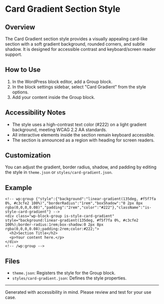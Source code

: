 # Card Gradient Section Style

## Overview

The Card Gradient section style provides a visually appealing card-like section with a soft gradient background, rounded corners, and subtle shadow. It is designed for accessible contrast and keyboard/screen reader support.

## How to Use

1. In the WordPress block editor, add a Group block.
2. In the block settings sidebar, select "Card Gradient" from the style options.
3. Add your content inside the Group block.

## Accessibility Notes

- The style uses a high-contrast text color (#222) on a light gradient background, meeting WCAG 2.2 AA standards.
- All interactive elements inside the section remain keyboard accessible.
- The section is announced as a region with heading for screen readers.

## Customization

You can adjust the gradient, border radius, shadow, and padding by editing the style in `theme.json` or `styles/card-gradient.json`.

## Example

```
<!-- wp:group {"style":{"background":"linear-gradient(135deg, #f5f7fa 0%, #c3cfe2 100%)","borderRadius":"1rem","boxShadow":"0 2px 8px rgba(0,0,0,0.08)","padding":"2rem","color":"#222"},"className":"is-style-card-gradient"} -->
<div class="wp-block-group is-style-card-gradient" style="background:linear-gradient(135deg, #f5f7fa 0%, #c3cfe2 100%);border-radius:1rem;box-shadow:0 2px 8px rgba(0,0,0,0.08);padding:2rem;color:#222;">
  <h2>Section Title</h2>
  <p>Your content here.</p>
</div>
<!-- /wp:group -->
```

## Files

- `theme.json`: Registers the style for the Group block.
- `styles/card-gradient.json`: Defines the style properties.

---

Generated with accessibility in mind. Please review and test for your use case.
